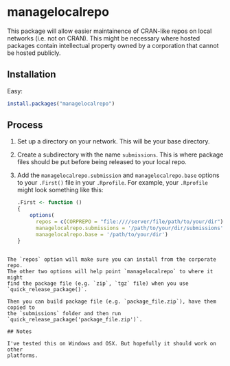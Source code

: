 # managelocalrepo

This package will allow easier maintainence of CRAN-like repos on local 
networks (i.e. not on CRAN). This might be necessary where hosted packages 
contain intellectual property owned by a corporation that cannot be hosted 
publicly.

## Installation

Easy:

```R
install.packages("managelocalrepo")
```

## Process

1. Set up a directory on your network. This will be your base directory.
2. Create a subdirectory with the name `submissions`. This is where package
files should be put before being released to your local repo.
3. Add the `managelocalrepo.submission` and `managelocalrepo.base` options 
   to your `.First()` file in your `.Rprofile`. For example, your `.Rprofile` 
   might look something like this:

   ```R
   .First <- function () 
   {
       options( 
         repos = c(CORPREPO = "file:////server/file/path/to/your/dir"),
         managelocalrepo.submissions = '/path/to/your/dir/submissions',
         managelocalrepo.base = '/path/to/your/dir')
   }
  ```
  
  The `repos` option will make sure you can install from the corporate repo. 
  The other two options will help point `managelocalrepo` to where it might
  find the package file (e.g. `zip`, `tgz` file) when you use 
  `quick_release_package()`.

Then you can build package file (e.g. `package_file.zip`), have them copied to
the `submissions` folder and then run
`quick_release_package('package_file.zip')`.

## Notes

I've tested this on Windows and OSX. But hopefully it should work on other 
platforms.
